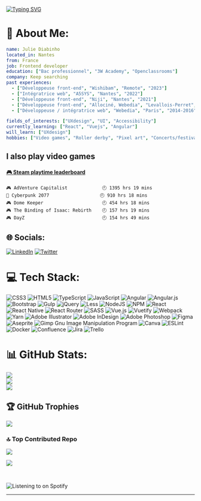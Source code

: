 [![Typing SVG](https://readme-typing-svg.herokuapp.com?font=Exo+2&size=38&duration=3500&pause=20&color=0A242F&background=84368A&center=true&vCenter=true&width=500&height=100&lines=Hello+there%2C+I'm+Julie;I'm+a+frontend+developer)](https://git.io/typing-svg)
  

# 💫 About Me:

```yaml
name: Julie Diabinho
located_in: Nantes
from: France
job: Frontend developer
education: ["Bac professionnel", "3W Academy", "Openclassrooms"]
company: Keep searching
past experiences: 
  - ["Développeuse front-end", "Wishibam", "Remote", "2023"]
  - ["Intégratrice web", "A5SYS", "Nantes", "2022"]
  - ["Développeuse front-end", "Niji", "Nantes", "2021"]
  - ["Développeuse front-end", "Allociné, Webedia", "Levallois-Perret", "2016-2019"]
  - ["Développeuse / intégratrice web", "Webedia", "Paris", "2014-2016"]

fields_of_interests: ["UXdesign", "UI", "Accessibility"]
currently_learning: ["React", "Vuejs", "Angular"]
will_learn: ["UXdesign"]
hobbies: ["Video games", "Roller derby", "Pixel art", "Concerts/festivals"]
```

## I also play video games
<!-- steam-box start -->
#### <a href="https://gist.github.com/b98843036babc447dbe7f7c31d5f1659" target="_blank">🎮 Steam playtime leaderboard</a>
```text
🎮 AdVenture Capitalist             🕘 1395 hrs 19 mins
🦾 Cyberpunk 2077                   🕘 910 hrs 18 mins
🎮 Dome Keeper                      🕘 454 hrs 18 mins
🎮 The Binding of Isaac: Rebirth    🕘 157 hrs 19 mins
🎮 DayZ                             🕘 154 hrs 49 mins
```
<!-- Powered by https://github.com/YouEclipse/steam-box . -->
<!-- steam-box end -->

## 🌐 Socials:
[![LinkedIn](https://img.shields.io/badge/LinkedIn-%230077B5.svg?logo=linkedin&logoColor=white)](https://linkedin.com/in/https://www.linkedin.com/in/julie-diabinho/) [![Twitter](https://img.shields.io/badge/Twitter-%231DA1F2.svg?logo=Twitter&logoColor=white)](https://twitter.com/j_diabi) 

# 💻 Tech Stack:
![CSS3](https://img.shields.io/badge/css3-%231572B6.svg?style=for-the-badge&logo=css3&logoColor=white) ![HTML5](https://img.shields.io/badge/html5-%23E34F26.svg?style=for-the-badge&logo=html5&logoColor=white) ![TypeScript](https://img.shields.io/badge/typescript-%23007ACC.svg?style=for-the-badge&logo=typescript&logoColor=white) ![JavaScript](https://img.shields.io/badge/javascript-%23323330.svg?style=for-the-badge&logo=javascript&logoColor=%23F7DF1E) ![Angular](https://img.shields.io/badge/angular-%23DD0031.svg?style=for-the-badge&logo=angular&logoColor=white) ![Angular.js](https://img.shields.io/badge/angular.js-%23E23237.svg?style=for-the-badge&logo=angularjs&logoColor=white) ![Bootstrap](https://img.shields.io/badge/bootstrap-%23563D7C.svg?style=for-the-badge&logo=bootstrap&logoColor=white) ![Gulp](https://img.shields.io/badge/GULP-%23CF4647.svg?style=for-the-badge&logo=gulp&logoColor=white) ![jQuery](https://img.shields.io/badge/jquery-%230769AD.svg?style=for-the-badge&logo=jquery&logoColor=white) ![Less](https://img.shields.io/badge/less-2B4C80?style=for-the-badge&logo=less&logoColor=white) ![NodeJS](https://img.shields.io/badge/node.js-6DA55F?style=for-the-badge&logo=node.js&logoColor=white) ![NPM](https://img.shields.io/badge/NPM-%23000000.svg?style=for-the-badge&logo=npm&logoColor=white) ![React](https://img.shields.io/badge/react-%2320232a.svg?style=for-the-badge&logo=react&logoColor=%2361DAFB) ![React Native](https://img.shields.io/badge/react_native-%2320232a.svg?style=for-the-badge&logo=react&logoColor=%2361DAFB) ![React Router](https://img.shields.io/badge/React_Router-CA4245?style=for-the-badge&logo=react-router&logoColor=white) ![SASS](https://img.shields.io/badge/SASS-hotpink.svg?style=for-the-badge&logo=SASS&logoColor=white) ![Vue.js](https://img.shields.io/badge/vuejs-%2335495e.svg?style=for-the-badge&logo=vuedotjs&logoColor=%234FC08D) ![Vuetify](https://img.shields.io/badge/Vuetify-1867C0?style=for-the-badge&logo=vuetify&logoColor=AEDDFF) ![Webpack](https://img.shields.io/badge/webpack-%238DD6F9.svg?style=for-the-badge&logo=webpack&logoColor=black) ![Yarn](https://img.shields.io/badge/yarn-%232C8EBB.svg?style=for-the-badge&logo=yarn&logoColor=white) ![Adobe Illustrator](https://img.shields.io/badge/adobeillustrator-%23FF9A00.svg?style=for-the-badge&logo=adobeillustrator&logoColor=white) ![Adobe InDesign](https://img.shields.io/badge/Adobe%20InDesign-49021F?style=for-the-badge&logo=adobeindesign&logoColor=white) ![Adobe Photoshop](https://img.shields.io/badge/adobephotoshop-%2331A8FF.svg?style=for-the-badge&logo=adobephotoshop&logoColor=white) ![Figma](https://img.shields.io/badge/figma-%23F24E1E.svg?style=for-the-badge&logo=figma&logoColor=white) ![Aseprite](https://img.shields.io/badge/Aseprite-FFFFFF?style=for-the-badge&logo=Aseprite&logoColor=#7D929E) ![Gimp Gnu Image Manipulation Program](https://img.shields.io/badge/Gimp-657D8B?style=for-the-badge&logo=gimp&logoColor=FFFFFF) ![Canva](https://img.shields.io/badge/Canva-%2300C4CC.svg?style=for-the-badge&logo=Canva&logoColor=white) ![ESLint](https://img.shields.io/badge/ESLint-4B3263?style=for-the-badge&logo=eslint&logoColor=white) ![Docker](https://img.shields.io/badge/docker-%230db7ed.svg?style=for-the-badge&logo=docker&logoColor=white) ![Confluence](https://img.shields.io/badge/confluence-%23172BF4.svg?style=for-the-badge&logo=confluence&logoColor=white) ![Jira](https://img.shields.io/badge/jira-%230A0FFF.svg?style=for-the-badge&logo=jira&logoColor=white) ![Trello](https://img.shields.io/badge/Trello-%23026AA7.svg?style=for-the-badge&logo=Trello&logoColor=white)
# 📊 GitHub Stats:
![](https://github-readme-stats.vercel.app/api?username=jdiabi&theme=material-palenight&hide_border=true&include_all_commits=false&count_private=true)<br/>
![](https://github-readme-streak-stats.herokuapp.com/?user=jdiabi&theme=material-palenight&hide_border=true)<br/>
![](https://github-readme-stats.vercel.app/api/top-langs/?username=jdiabi&theme=material-palenight&hide_border=true&include_all_commits=false&count_private=true&layout=compact)

## 🏆 GitHub Trophies
![](https://github-profile-trophy.vercel.app/?username=jdiabi&theme=dracula&no-frame=true&no-bg=false&margin-w=4)

### 🔝 Top Contributed Repo
![](https://github-contributor-stats.vercel.app/api?username=jdiabi&limit=5&theme=dracula&combine_all_yearly_contributions=true)


[![](https://visitcount.itsvg.in/api?id=jdiabi&icon=5&color=5)](https://visitcount.itsvg.in)
  

<br/>  

![Listening to on Spotify](https://spotify-github-profile.vercel.app/api/view?uid=djuvelsk&cover_image=true&theme=default&show_offline=false&background_color=000000&interchange=true&bar_color=53b14f&bar_color_cover=true)
<br />

---
